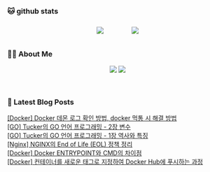 
###  🐱 github stats  

<div id="main" align="center">
    <img src="https://github-readme-stats.vercel.app/api?username=peterica&count_private=true&show_icons=true&theme=radical"
        style="height: auto; margin-left: 20px; margin-right: 20px; padding: 10px;"/>
    <img src="https://github-readme-stats.vercel.app/api/top-langs/?username=peterica&layout=compact"   
        style="height: auto; margin-left: 20px; margin-right: 20px; padding: 10px;"/>
</div>

###  💁‍♀️ About Me  
<p align="center">
    <a href="https://peterica.tistory.com/"><img src="https://img.shields.io/badge/Blog-FF5722?style=flat-square&logo=Blogger&logoColor=white"/></a>
    <a href="mailto:ilovefran.ofm@gmail.com"><img src="https://img.shields.io/badge/Gmail-d14836?style=flat-square&logo=Gmail&logoColor=white&link=ilovefran.ofm@gmail.com"/></a>
</p>

<br>

### 📕 Latest Blog Posts   

<a href ="https://peterica.tistory.com/893"> [Docker] Docker 데몬 로그 확인 방법, docker 먹통 시 해결 방법 </a> <br>
<a href ="https://peterica.tistory.com/892"> [GO] Tucker의 GO 언어 프로그래밍 - 2장 변수 </a> <br>
<a href ="https://peterica.tistory.com/891"> [GO] Tucker의 GO 언어 프로그래밍 - 1장 역사와 특징 </a> <br>
<a href ="https://peterica.tistory.com/889"> [Nginx] NGINX의 End of Life (EOL) 정책 정리 </a> <br>
<a href ="https://peterica.tistory.com/888"> [Docker] Docker ENTRYPOINT와 CMD의 차이점 </a> <br>
<a href ="https://peterica.tistory.com/887"> [Docker] 컨테이너를 새로운 태그로 지정하여 Docker Hub에 푸시하는 과정 </a> <br>
